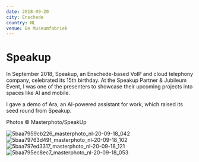 ```yaml
---
date: 2018-09-20
city: Enschede
country: NL
venue: De Museumfabriek
---
```


# Speakup

In September 2018, Speakup, an Enschede-based VoIP and cloud telephony company, celebrated its 15th birthday. At the Speakup Partner & Jubileum Event, I was one of the presenters to showcase their upcoming projects into spaces like AI and mobile.

I gave a demo of Ara, an AI-powered assistant for work, which raised its seed round from Speakup.

Photos © Masterphoto/SpeakUp

![5baa7959cb226_masterphoto_nl-20-09-18_042](https://user-images.githubusercontent.com/2841780/97720074-d6e78300-1aed-11eb-837c-3dffd458fc6b.jpg)
![5baa79763d49f_masterphoto_nl-20-09-18_102](https://user-images.githubusercontent.com/2841780/97720080-d818b000-1aed-11eb-92a6-adf931b82711.jpg)
![5baa797ed3317_masterphoto_nl-20-09-18_121](https://user-images.githubusercontent.com/2841780/97720084-d8b14680-1aed-11eb-919c-e915443ce041.jpg)
![5baa795ec8ec7_masterphoto_nl-20-09-18_053](https://user-images.githubusercontent.com/2841780/97720087-d9e27380-1aed-11eb-85fa-bb0b613e0738.jpg)
